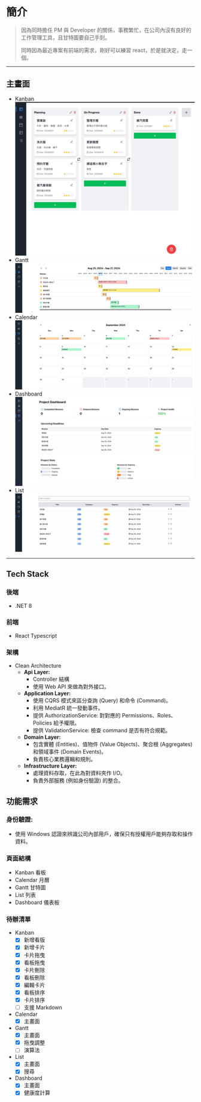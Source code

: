# 簡介

> 因為同時擔任 PM 與 Developer 的關係，事務繁忙，在公司內沒有良好的工作管理工具，且甘特圖要自己手刻。
> 
> 同時因為最近專案有前端的需求，剛好可以練習 react，於是就決定，走一個。

--- 
## 主畫面
+ Kanban
![kanban](./public/images/Kanban.jpg)
+ Gantt
![gantt](./public/images/Gantt.jpg)
+ Calendar
![calendar](./public/images/Calendar.jpg)
+ Dashboard
![dashboard](./public/images/Dashboard.jpg)
+ List
![list](./public/images/List.jpg)

--- 
## Tech Stack
### 後端
+ .NET 8
### 前端
+ React Typescript
### 架構
+ Clean Architecture
    + **Api Layer:**
        + Controller 結構
        + 使用 Web API 來做為對外接口。
    + **Application Layer:**
        + 使用 CQRS 模式來區分查詢 (Query) 和命令 (Command)。
        + 利用 MediatR 統一發動事件。
        + 提供 AuthorizationService: 對對應的 Permissions、Roles、Policies 給予權限。
        + 提供 ValidationService: 檢查 command 是否有符合規範。
    + **Domain Layer:**
        + 包含實體 (Entities)、值物件 (Value Objects)、聚合根 (Aggregates) 和領域事件 (Domain Events)。
        + 負責核心業務邏輯和規則。
    + **Infrastructure Layer:**
        + 處理資料存取，在此為對資料夾作 I/O。
        + 負責外部服務 (例如身份驗證) 的整合。
## 功能需求
### 身份驗證:
+ 使用 Windows 認證來辨識公司內部用戶，確保只有授權用戶能夠存取和操作資料。
### 頁面結構
+ Kanban 看板
+ Calendar 月曆
+ Gantt 甘特圖
+ List 列表
+ Dashboard 儀表板

### 待辦清單
+ Kanban
    - [x] 新增看版
    - [x] 新增卡片
    - [x] 卡片拖曳
    - [x] 看板拖曳
    - [x] 卡片刪除
    - [x] 看板刪除
    - [x] 編輯卡片
    - [x] 看板排序
    - [x] 卡片排序
    - [ ] 支援 Markdown
+ Calendar
    - [x] 主畫面
+ Gantt
    - [x] 主畫面
    - [x] 拖曳調整
    - [ ] 演算法
+ List
    - [x] 主畫面
    - [x] 搜尋
+ Dashboard
    - [x] 主畫面
    - [x] 健康度計算